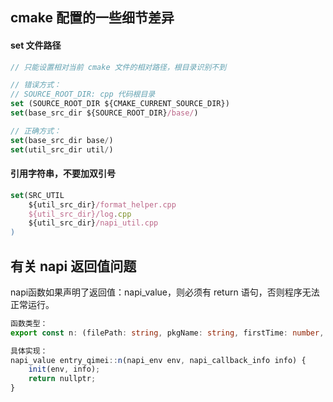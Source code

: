 ## cmake 配置的一些细节差异

#### set 文件路径
``` ts
// 只能设置相对当前 cmake 文件的相对路径，根目录识别不到

// 错误方式：
// SOURCE_ROOT_DIR: cpp 代码根目录
set (SOURCE_ROOT_DIR ${CMAKE_CURRENT_SOURCE_DIR})
set(base_src_dir ${SOURCE_ROOT_DIR}/base/)

// 正确方式：
set(base_src_dir base/)
set(util_src_dir util/)
```

#### 引用字符串，不要加双引号
```ts
set(SRC_UTIL
    ${util_src_dir}/format_helper.cpp
    ${util_src_dir}/log.cpp
    ${util_src_dir}/napi_util.cpp
)
```

## 有关 napi 返回值问题
napi函数如果声明了返回值：napi_value，则必须有 return 语句，否则程序无法正常运行。
```ts
函数类型：
export const n: (filePath: string, pkgName: string, firstTime: number, p: (cmd: number, body: string) => void) => void;

具体实现：
napi_value entry_qimei::n(napi_env env, napi_callback_info info) {
    init(env, info);
    return nullptr;
}
```

